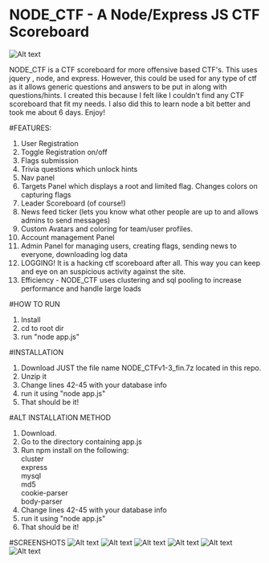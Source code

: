 # NODE_CTF - A Node/Express JS CTF Scoreboard

![Alt text](https://github.com/chrisjd20/node_ctf/blob/master/optional/new.gif?raw=true "ScreenShot")

NODE_CTF is a CTF scoreboard for more offensive based CTF's. This uses jquery , node, and express. However, this could be used for any type of ctf as it allows generic questions and answers to be put in along with questions/hints. I created this because I felt like I couldn't find any CTF scoreboard that fit my needs. I also did this to learn node a bit better and took me about 6 days. Enjoy!

#FEATURES:
1. User Registration</br>
2. Toggle Registration on/off</br>
2. Flags submission</br>
3. Trivia questions which unlock hints</br>
4. Nav panel</br>
5. Targets Panel which displays a root and limited flag. Changes colors on capturing flags</br>
6. Leader Scoreboard (of course!)</br>
7. News feed ticker (lets you know what other people are up to and allows admins to send messages)</br>
8. Custom Avatars and coloring for team/user profiles.</br>
9. Account management Panel</br>
10. Admin Panel for managing users, creating flags, sending news to everyone, downloading log data</br>
11. LOGGING! It is a hacking ctf scoreboard after all. This way you can keep and eye on an suspicious activity against the site.</br>
12. Efficiency - NODE_CTF uses clustering and sql pooling to increase performance and handle large loads

#HOW TO RUN
1. Install</br>
2. cd to root dir</br>
3. run "node app.js"</br>

#INSTALLATION
1. Download JUST the file name NODE_CTFv1-3_fin.7z located in this repo.</br>
2. Unzip it</br>
4. Change lines 42-45 with your database info</br>
5. run it using "node app.js"</br>
6. That should be it!</br>

#ALT INSTALLATION METHOD
1. Download.</br>
2. Go to the directory containing app.js</br>
3. Run npm install on the following:</br>
    cluster </br>
    express</br>
    mysql</br>
    md5</br>
    cookie-parser</br>
    body-parser</br>
4. Change lines 42-45 with your database info</br>
5. run it using "node app.js"</br>
6. That should be it!</br>

#SCREENSHOTS
![Alt text](https://github.com/chrisjd20/node_ctf/blob/master/optional/node.PNG?raw=true "ScreenShot")
![Alt text](https://github.com/chrisjd20/node_ctf/blob/master/optional/admin.PNG?raw=true "ScreenShot")
![Alt text](https://github.com/chrisjd20/node_ctf/blob/master/optional/targets.PNG?raw=true "ScreenShot")
![Alt text](https://github.com/chrisjd20/node_ctf/blob/master/optional/home.PNG?raw=true "ScreenShot")
![Alt text](https://github.com/chrisjd20/node_ctf/blob/master/optional/score.PNG?raw=true "ScreenShot")
![Alt text](https://github.com/chrisjd20/node_ctf/blob/master/optional/register.PNG?raw=true "ScreenShot")

